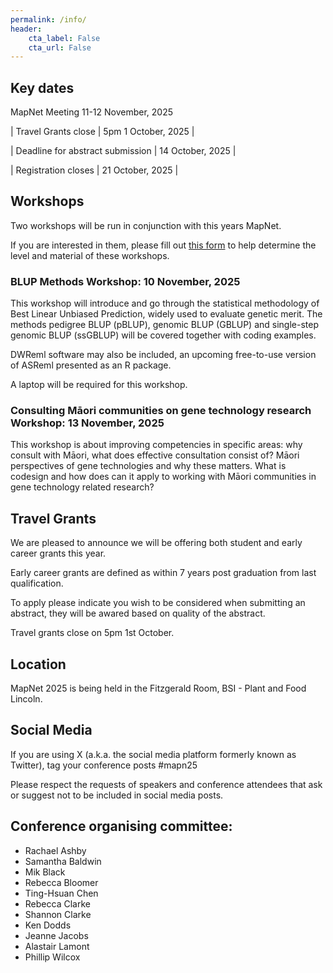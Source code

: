 ```yaml
---
permalink: /info/
header:
    cta_label: False
    cta_url: False
---
```


<span></span>

## Key dates

MapNet Meeting 11-12 November, 2025

| Travel Grants close |  5pm 1 October, 2025 |

| Deadline for abstract submission | 14 October, 2025 |

| Registration closes | 21 October, 2025 |

<!--
| Deadline for abstract submission | 14 October, 2023 |
| Registration closes | 21 October, 2023 |
| MapNet | 22-24 November, 2023 | 
|        | Start time: 1:00pm (22/11/23) | 
|        | Finish time: 3:00pm (24/11/23) |
-->

## Workshops

Two workshops will be run in conjunction with this years MapNet.

If you are interested in them, please fill out [this form](https://docs.google.com/forms/d/e/1FAIpQLSceL5QUFiVxnpROrhDmBiXXW-57mx7_RpNCkrrXiR7bYsiu8w/viewform?usp=header) to help determine the level and material of these workshops.

### BLUP Methods Workshop: 10 November, 2025

This workshop will introduce and go through the statistical methodology of Best Linear Unbiased Prediction, widely used to evaluate genetic merit. The methods pedigree BLUP (pBLUP), genomic BLUP (GBLUP) and single-step genomic BLUP (ssGBLUP) will be covered together with coding examples.

DWReml software may also be included, an upcoming free-to-use version of ASReml presented as an R package.

A laptop will be required for this workshop.

### Consulting Māori communities on gene technology research Workshop: 13 November, 2025

This workshop is about improving competencies in specific areas: why consult with Māori, what does effective consultation consist of? Māori perspectives of gene technologies and why these matters. What is codesign and how does can it apply to working with Māori communities in gene technology related research?

## Travel Grants

We are pleased to announce we will be offering both student and early career grants this year.

Early career grants are defined as within 7 years post graduation from last qualification.

To apply please indicate you wish to be considered when submitting an abstract, they will be awared based on quality of the abstract.

Travel grants close on 5pm 1st October.

## Location

MapNet 2025 is being held in the Fitzgerald Room, BSI - Plant and Food Lincoln.


## Social Media

If you are using X (a.k.a. the social media platform formerly known as Twitter), tag your conference posts #mapn25

Please respect the requests of speakers and conference attendees that ask or suggest not to be included in social media posts.

<!-- ## Travel -->

<!-- Wellington airport (WLG) is about 9 km to Victoria University. Taxis from the airport cost $40+ and take half an hour or so. There are also shared shuttle services which can drop you in the centre of town or at your accommodation for about $18–25, and take around an hour. The airport bus will take you to the center city, where you can transfer to a bus to VUW. -->


<!-- ## Accommodation -->

<!-- The best low cost and convenient accomodation option for MapNet 2019 is [Te Puni Village](https://www.mystudentvillage.com/nz/short-stays-newzealand/te-puni-village). Click on "Book now". Use the code MapNet2019 in the promo field after selecting the dates for your stay.-->


## Conference organising committee:
- Rachael Ashby
- Samantha Baldwin
- Mik Black
- Rebecca Bloomer
- Ting-Hsuan Chen
- Rebecca Clarke
- Shannon Clarke
- Ken Dodds
- Jeanne Jacobs
- Alastair Lamont
- Phillip Wilcox

